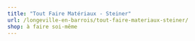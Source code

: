 ```yaml
---
title: "Tout Faire Matériaux - Steiner"
url: /longeville-en-barrois/tout-faire-materiaux-steiner/
shop: à faire soi-même
---
```

